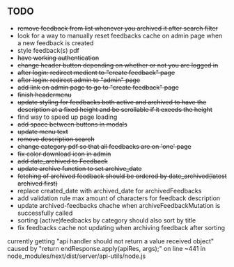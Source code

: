 ## TODO

- ~~remove feedback from list whenever you archived it after search filter~~
- look for a way to manually reset feedbacks cache on admin page when a new feedback is created
- style feedback(s) pdf
- ~~have working authentication~~
- ~~change header button depending on whether or not you are logged in~~
- ~~after login: redirect medient to "create feedback" page~~
- ~~after login: redirect admin to "admin" page~~
- ~~add link on admin page to go to "create feedback" page~~
- ~~finish headermenu~~
- ~~update styling for feedbacks both active and archived to have the description at a fixed height and be scrollable if it exeeds the height~~
- find way to speed up page loading
- ~~add space between buttons in modals~~
- ~~update menu text~~
- ~~remove description search~~
- ~~change category pdf so that all feedbacks are on 'one' page~~
- ~~fix color download icon in admin~~
- ~~add date_archived to Feedback~~
- ~~update archive function to set archive_date~~
- ~~fetching of archived feedback should be ordered by date_archived(latest archived first)~~
- replace created_date with archived_date for archivedFeedbacks
- add validation rule max amount of characters for feedback description
- update archived-feedbacks chache when archiveFeedbackMutation is successfully called
- sorting (active)feedbacks by category should also sort by title
- fix feedbacks cache not updating when archiving feedback after sorting

currently getting "api handler should not return a value received object"
caused by "return endResponse.apply(apiRes, args);" on line ~441 in node_modules/next/dist/server/api-utils/node.js
